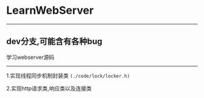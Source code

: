 # LearnWebServer
---
**dev分支,可能含有各种bug**
---
学习webserver源码

---
1.实现线程同步机制封装类  `(./code/lock/locker.h)`

2.实现http请求类,响应类以及连接类